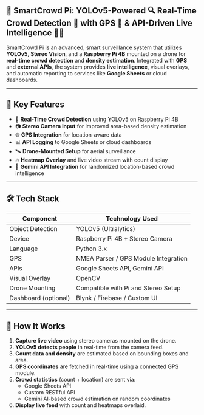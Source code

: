 ## 🚀 SmartCrowd Pi: YOLOv5-Powered 🔍 Real-Time Crowd Detection 👥 with GPS 📍 & API-Driven Live Intelligence 🤖📡

SmartCrowd Pi is an advanced, smart surveillance system that utilizes **YOLOv5**, **Stereo Vision**, and a **Raspberry Pi 4B** mounted on a drone for **real-time crowd detection** and **density estimation**. Integrated with **GPS** and **external APIs**, the system provides **live intelligence**, visual overlays, and automatic reporting to services like **Google Sheets** or cloud dashboards.

---

## 📌 Key Features

- 🎯 **Real-Time Crowd Detection** using YOLOv5 on Raspberry Pi 4B
- 📷 **Stereo Camera Input** for improved area-based density estimation
- 🌐 **GPS Integration** for location-aware data
- 📊 **API Logging** to Google Sheets or cloud dashboards
- 🛰️ **Drone-Mounted Setup** for aerial surveillance
- 🔥 **Heatmap Overlay** and live video stream with count display
- 🧠 **Gemini API Integration** for randomized location-based crowd intelligence

---

## 🛠️ Tech Stack

| Component        | Technology Used                    |
|------------------|-------------------------------------|
| Object Detection | YOLOv5 (Ultralytics)                |
| Device           | Raspberry Pi 4B + Stereo Camera     |
| Language         | Python 3.x                          |
| GPS              | NMEA Parser / GPS Module Integration|
| APIs             | Google Sheets API, Gemini API       |
| Visual Overlay   | OpenCV                              |
| Drone Mounting   | Compatible with Pi and Stereo Setup |
| Dashboard (optional) | Blynk / Firebase / Custom UI     |

---

## 🚀 How It Works

1. **Capture live video** using stereo cameras mounted on the drone.
2. **YOLOv5 detects people** in real-time from the camera feed.
3. **Count data and density** are estimated based on bounding boxes and area.
4. **GPS coordinates** are fetched in real-time using a connected GPS module.
5. **Crowd statistics** (count + location) are sent via:
   - Google Sheets API
   - Custom RESTful API
   - Gemini AI-based crowd estimation on random coordinates
6. **Display live feed** with count and heatmaps overlaid.


